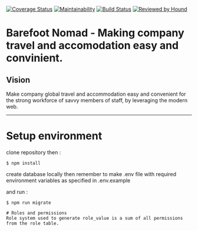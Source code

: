 
[![Coverage Status](https://coveralls.io/repos/github/andela/technites-bn-backend/badge.svg?branch=develop)](https://coveralls.io/github/andela/technites-bn-backend?branch=develop)
[![Maintainability](https://api.codeclimate.com/v1/badges/a5fa230c63f46d23a649/maintainability)](https://codeclimate.com/github/andela/technites-bn-backend/maintainability)
[![Build Status](https://travis-ci.org/andela/technites-bn-backend.svg?branch=develop)](https://travis-ci.org/andela/technites-bn-backend)     [![Reviewed by Hound](https://img.shields.io/badge/Reviewed_by-Hound-8E64B0.svg)](https://houndci.com)

Barefoot Nomad - Making company travel and accomodation easy and convinient.
=======

## Vision
Make company global travel and accommodation easy and convenient for the strong workforce of savvy members of staff, by leveraging the modern web.

---

# Setup  environment
clone repository then :
```shell
$ npm install
```
create database locally then remember to make .env file with required environment variables as specified in .env.example  

and run :
```shell
$ npm run migrate

# Roles and permissions 
Role system used to generate role_value is a sum of all permissions from the role table.
```
